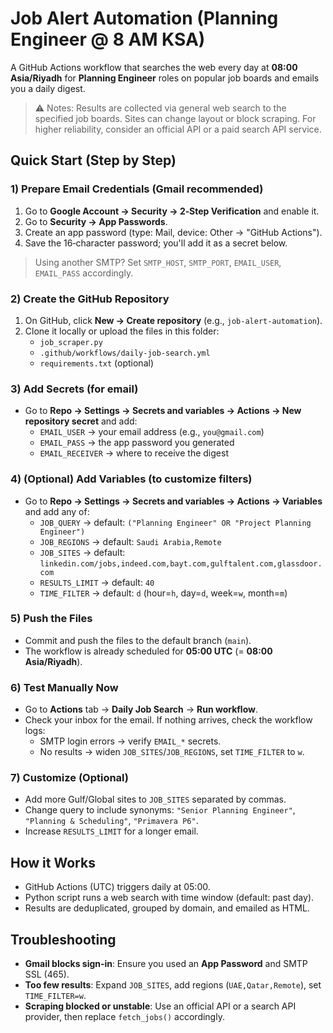 
# Job Alert Automation (Planning Engineer @ 8 AM KSA)

A GitHub Actions workflow that searches the web every day at **08:00 Asia/Riyadh** for **Planning Engineer** roles on popular job boards and emails you a daily digest.

> ⚠️ Notes: Results are collected via general web search to the specified job boards. Sites can change layout or block scraping. For higher reliability, consider an official API or a paid search API service.

## Quick Start (Step by Step)

### 1) Prepare Email Credentials (Gmail recommended)
1. Go to **Google Account → Security → 2‑Step Verification** and enable it.
2. Go to **Security → App Passwords**.
3. Create an app password (type: Mail, device: Other → "GitHub Actions").
4. Save the 16‑character password; you'll add it as a secret below.

> Using another SMTP? Set `SMTP_HOST`, `SMTP_PORT`, `EMAIL_USER`, `EMAIL_PASS` accordingly.

### 2) Create the GitHub Repository
1. On GitHub, click **New → Create repository** (e.g., `job-alert-automation`).
2. Clone it locally or upload the files in this folder:
   - `job_scraper.py`
   - `.github/workflows/daily-job-search.yml`
   - `requirements.txt` (optional)

### 3) Add Secrets (for email)
- Go to **Repo → Settings → Secrets and variables → Actions → New repository secret** and add:
  - `EMAIL_USER` → your email address (e.g., `you@gmail.com`)
  - `EMAIL_PASS` → the app password you generated
  - `EMAIL_RECEIVER` → where to receive the digest

### 4) (Optional) Add Variables (to customize filters)
- Go to **Repo → Settings → Secrets and variables → Actions → Variables** and add any of:
  - `JOB_QUERY` → default: `("Planning Engineer" OR "Project Planning Engineer")`
  - `JOB_REGIONS` → default: `Saudi Arabia,Remote`
  - `JOB_SITES` → default: `linkedin.com/jobs,indeed.com,bayt.com,gulftalent.com,glassdoor.com`
  - `RESULTS_LIMIT` → default: `40`
  - `TIME_FILTER` → default: `d` (hour=`h`, day=`d`, week=`w`, month=`m`)

### 5) Push the Files
- Commit and push the files to the default branch (`main`).
- The workflow is already scheduled for **05:00 UTC** (= **08:00 Asia/Riyadh**).

### 6) Test Manually Now
- Go to **Actions** tab → **Daily Job Search** → **Run workflow**.
- Check your inbox for the email. If nothing arrives, check the workflow logs:
  - SMTP login errors → verify `EMAIL_*` secrets.
  - No results → widen `JOB_SITES`/`JOB_REGIONS`, set `TIME_FILTER` to `w`.

### 7) Customize (Optional)
- Add more Gulf/Global sites to `JOB_SITES` separated by commas.
- Change query to include synonyms: `"Senior Planning Engineer"`, `"Planning & Scheduling"`, `"Primavera P6"`.
- Increase `RESULTS_LIMIT` for a longer email.

## How it Works
- GitHub Actions (UTC) triggers daily at 05:00.
- Python script runs a web search with time window (default: past day).
- Results are deduplicated, grouped by domain, and emailed as HTML.

## Troubleshooting
- **Gmail blocks sign‑in**: Ensure you used an **App Password** and SMTP SSL (465).
- **Too few results**: Expand `JOB_SITES`, add regions (`UAE,Qatar,Remote`), set `TIME_FILTER=w`.
- **Scraping blocked or unstable**: Use an official API or a search API provider, then replace `fetch_jobs()` accordingly.
